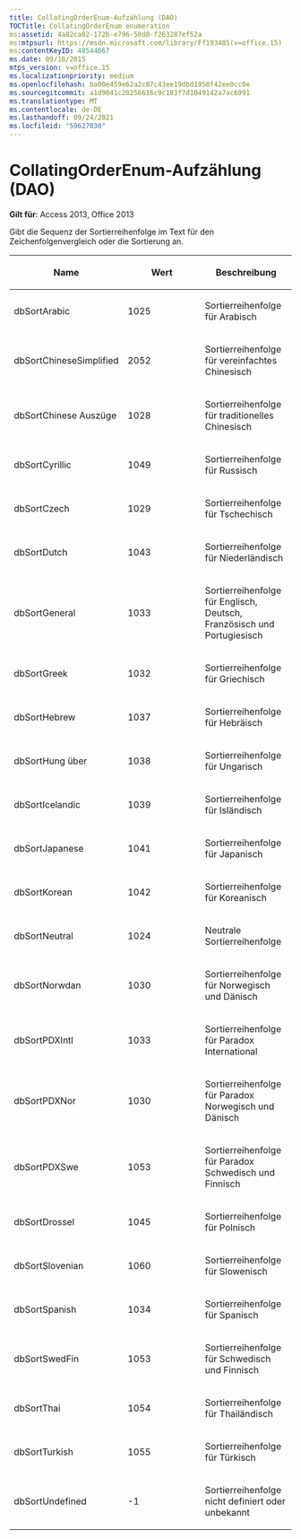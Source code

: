 ```yaml
---
title: CollatingOrderEnum-Aufzählung (DAO)
TOCTitle: CollatingOrderEnum enumeration
ms:assetid: 4a82ca02-172b-e796-58d8-f263287ef52a
ms:mtpsurl: https://msdn.microsoft.com/library/Ff193485(v=office.15)
ms:contentKeyID: 48544667
ms.date: 09/18/2015
mtps_version: v=office.15
ms.localizationpriority: medium
ms.openlocfilehash: ba00e459e62a2c87c43ee19dbd1958f42ee0cc0e
ms.sourcegitcommit: a1d9041c20256616c9c183f7d1049142a7ac6991
ms.translationtype: MT
ms.contentlocale: de-DE
ms.lasthandoff: 09/24/2021
ms.locfileid: "59627030"
---
```

# <a name="collatingorderenum-enumeration-dao"></a>CollatingOrderEnum-Aufzählung (DAO)


**Gilt für**: Access 2013, Office 2013

Gibt die Sequenz der Sortierreihenfolge im Text für den Zeichenfolgenvergleich oder die Sortierung an.

<table>
<colgroup>
<col style="width: 33%" />
<col style="width: 33%" />
<col style="width: 33%" />
</colgroup>
<thead>
<tr class="header">
<th><p>Name</p></th>
<th><p>Wert</p></th>
<th><p>Beschreibung</p></th>
</tr>
</thead>
<tbody>
<tr class="odd">
<td><p>dbSortArabic</p></td>
<td><p>1025</p></td>
<td><p>Sortierreihenfolge für Arabisch</p></td>
</tr>
<tr class="even">
<td><p>dbSortChineseSimplified</p></td>
<td><p>2052</p></td>
<td><p>Sortierreihenfolge für vereinfachtes Chinesisch</p></td>
</tr>
<tr class="odd">
<td><p>dbSortChinese Auszüge</p></td>
<td><p>1028</p></td>
<td><p>Sortierreihenfolge für traditionelles Chinesisch</p></td>
</tr>
<tr class="even">
<td><p>dbSortCyrillic</p></td>
<td><p>1049</p></td>
<td><p>Sortierreihenfolge für Russisch</p></td>
</tr>
<tr class="odd">
<td><p>dbSortCzech</p></td>
<td><p>1029</p></td>
<td><p>Sortierreihenfolge für Tschechisch</p></td>
</tr>
<tr class="even">
<td><p>dbSortDutch</p></td>
<td><p>1043</p></td>
<td><p>Sortierreihenfolge für Niederländisch</p></td>
</tr>
<tr class="odd">
<td><p>dbSortGeneral</p></td>
<td><p>1033</p></td>
<td><p>Sortierreihenfolge für Englisch, Deutsch, Französisch und Portugiesisch</p></td>
</tr>
<tr class="even">
<td><p>dbSortGreek</p></td>
<td><p>1032</p></td>
<td><p>Sortierreihenfolge für Griechisch</p></td>
</tr>
<tr class="odd">
<td><p>dbSortHebrew</p></td>
<td><p>1037</p></td>
<td><p>Sortierreihenfolge für Hebräisch</p></td>
</tr>
<tr class="even">
<td><p>dbSortHung über</p></td>
<td><p>1038</p></td>
<td><p>Sortierreihenfolge für Ungarisch</p></td>
</tr>
<tr class="odd">
<td><p>dbSortIcelandic</p></td>
<td><p>1039</p></td>
<td><p>Sortierreihenfolge für Isländisch</p></td>
</tr>
<tr class="even">
<td><p>dbSortJapanese</p></td>
<td><p>1041</p></td>
<td><p>Sortierreihenfolge für Japanisch</p></td>
</tr>
<tr class="odd">
<td><p>dbSortKorean</p></td>
<td><p>1042</p></td>
<td><p>Sortierreihenfolge für Koreanisch</p></td>
</tr>
<tr class="even">
<td><p>dbSortNeutral</p></td>
<td><p>1024</p></td>
<td><p>Neutrale Sortierreihenfolge</p></td>
</tr>
<tr class="odd">
<td><p>dbSortNorwdan</p></td>
<td><p>1030</p></td>
<td><p>Sortierreihenfolge für Norwegisch und Dänisch</p></td>
</tr>
<tr class="even">
<td><p>dbSortPDXIntl</p></td>
<td><p>1033</p></td>
<td><p>Sortierreihenfolge für Paradox International</p></td>
</tr>
<tr class="odd">
<td><p>dbSortPDXNor</p></td>
<td><p>1030</p></td>
<td><p>Sortierreihenfolge für Paradox Norwegisch und Dänisch</p></td>
</tr>
<tr class="even">
<td><p>dbSortPDXSwe</p></td>
<td><p>1053</p></td>
<td><p>Sortierreihenfolge für Paradox Schwedisch und Finnisch</p></td>
</tr>
<tr class="odd">
<td><p>dbSortDrossel</p></td>
<td><p>1045</p></td>
<td><p>Sortierreihenfolge für Polnisch</p></td>
</tr>
<tr class="even">
<td><p>dbSortSlovenian</p></td>
<td><p>1060</p></td>
<td><p>Sortierreihenfolge für Slowenisch</p></td>
</tr>
<tr class="odd">
<td><p>dbSortSpanish</p></td>
<td><p>1034</p></td>
<td><p>Sortierreihenfolge für Spanisch</p></td>
</tr>
<tr class="even">
<td><p>dbSortSwedFin</p></td>
<td><p>1053</p></td>
<td><p>Sortierreihenfolge für Schwedisch und Finnisch</p></td>
</tr>
<tr class="odd">
<td><p>dbSortThai</p></td>
<td><p>1054</p></td>
<td><p>Sortierreihenfolge für Thailändisch</p></td>
</tr>
<tr class="even">
<td><p>dbSortTurkish</p></td>
<td><p>1055</p></td>
<td><p>Sortierreihenfolge für Türkisch</p></td>
</tr>
<tr class="odd">
<td><p>dbSortUndefined</p></td>
<td><p>-1</p></td>
<td><p>Sortierreihenfolge nicht definiert oder unbekannt</p></td>
</tr>
</tbody>
</table>


